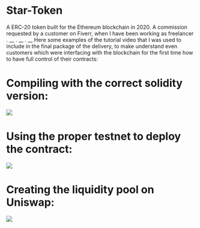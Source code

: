 # Star-Token
A ERC-20 token built for the Ethereum blockchain in 2020. A commission requested by a customer on Fiverr, when I have been working as freelancer
. __
. __
. __
Here some examples of the tutorial video that I was used to include in the final package of the delivery, to make understand even customers which were interfacing with the blockchain for the first time how to have full control of their contracts:

# Compiling with the correct solidity version:
![](https://github.com/N0g4D/Star-Token/blob/main/assets/START%20-%201%20-%20Deployement%20(online-video-cutter.com).gif)

# Using the proper testnet to deploy the contract:
![](https://github.com/N0g4D/Star-Token/blob/main/assets/START-1-Deplement-_online-video-cutter.com_.gif)

# Creating the liquidity pool on Uniswap:
![](https://github.com/N0g4D/Star-Token/blob/main/assets/START%20-%202%20-%20Uniswap%20Creation%20Pool%20(online-video-cutter.com).gif)
